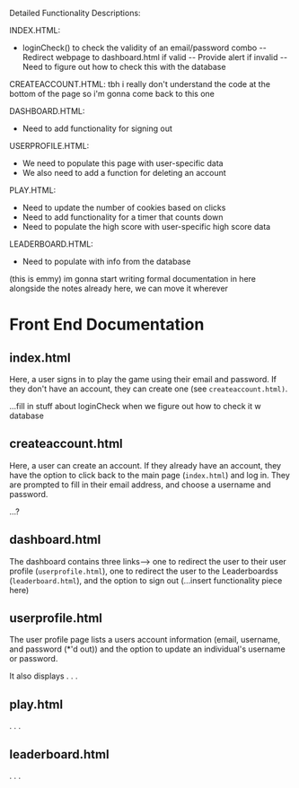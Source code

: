 Detailed Functionality Descriptions: 

INDEX.HTML: 
- loginCheck() to check the validity of an email/password combo
-- Redirect webpage to dashboard.html if valid
-- Provide alert if invalid 
-- Need to figure out how to check this with the database 

CREATEACCOUNT.HTML: 
tbh i really don't understand the code at the bottom of the page so i'm gonna come back to this one 

DASHBOARD.HTML: 
- Need to add functionality for signing out 

USERPROFILE.HTML: 
- We need to populate this page with user-specific data 
- We also need to add a function for deleting an account 

PLAY.HTML: 
- Need to update the number of cookies based on clicks 
- Need to add functionality for a timer that counts down 
- Need to populate the high score with user-specific high score data 

LEADERBOARD.HTML: 
- Need to populate with info from the database 



(this is emmy) im gonna start writing formal documentation in here alongside the notes already here, we can move it wherever 
# Front End Documentation
## index.html
Here, a user signs in to play the game using their email and password. If they don't have an account, they can create one (see `createaccount.html)`. 

...fill in stuff about loginCheck when we figure out how to check it w database

## createaccount.html
Here, a user can create an account. If they already have an account, they have the option to click back to the main page (`index.html`) and log in. They are prompted to fill in their email address, and choose a username and password.

...?

## dashboard.html
The dashboard contains three links--> one to redirect the user to their user profile (`userprofile.html`), one to redirect the user to the Leaderboardss (`leaderboard.html`), and the option to sign out (...insert functionality piece here)

## userprofile.html
The user profile page lists a users account information (email, username, and password (*'d out)) and the option to update an individual's username or password.

It also displays . . . 

## play.html
. . . 

## leaderboard.html
. . . 



